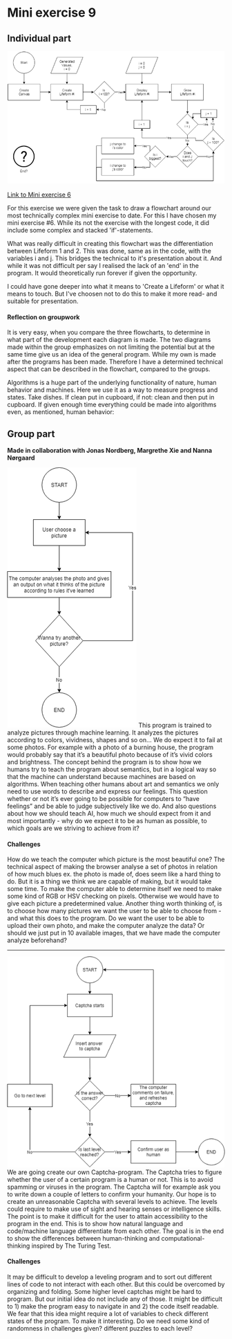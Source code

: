 # Mini exercise 9
## Individual part
![Alt text](https://github.com/Solution0/Aesthetic-Programming/blob/Github-Desktop/Mini_ex9/Flowchart_Miniex6.png)

[Link to Mini exercise 6](https://github.com/Solution0/Aesthetic-Programming/tree/Github-Desktop/Mini_ex6)

For this exercise we were given the task to draw a flowchart around our most technically complex mini exercise to date. For this I have chosen my mini exercise #6. While its not the exercise with the longest code, it did include some complex and stacked 'if'-statements.

What was really difficult in creating this flowchart was the differentiation between Lifeform 1 and 2. This was done, same as in the code, with the variables i and j. This bridges the technical to it's presentation about it. And while it was not difficult per say I realised the lack of an 'end' in the program. It would theoretically run forever if given the opportunity. 

I could have gone deeper into what it means to 'Create a Lifeform' or what it means to touch. But I've choosen not to do this to make it more read- and suitable for presentation.

#### Reflection on groupwork
It is very easy, when you compare the three flowcharts, to determine in what part of the development each diagram is made. The two diagrams made within the group emphasizes on not limiting the potential but at the same time give us an idea of the general program. While my own is made after the programs has been made. Therefore I have a determined technical aspect that can be described in the flowchart, compared to the groups.

Algorithms is a huge part of the underlying functionality of nature, human behavior and machines. Here we use it as a way to measure progress and states. Take dishes. If clean put in cupboard, if not: clean and then put in cupboard. If given enough time everything could be made into algorithms even, as mentioned, human behavior:



## Group part
**Made in collaboration with Jonas Nordberg, Margrethe Xie and Nanna Nørgaard**

![Alt text](https://github.com/Solution0/Aesthetic-Programming/blob/Github-Desktop/Mini_ex9/Analyzer.png)
This program is trained to analyze pictures through machine learning. It analyzes the pictures according to colors, vividness, shapes and so on… We do expect it to fail at some photos. For example with a photo of a burning house, the program would probably say that it’s a beautiful photo because of it’s vivid colors and brightness. 
The concept behind the program is to show how we humans try to teach the program about semantics, but in a logical way so that the machine can understand because machines are based on algorithms. When teaching other humans about art and semantics we only need to use words to describe and express our feelings. This question whether or not it’s ever going to be possible for computers to “have feelings” and be able to judge subjectively like we do. And also questions about how we should teach AI, how much we should expect from it and most importantly - why do we expect it to be as human as possible, to which goals are we striving to achieve from it?

#### Challenges
How do we teach the computer which picture is the most beautiful one? 
The technical aspect of making the browser analyse a set of photos in relation of how much blues ex. the photo is made of, does seem like a hard thing to do. But it is a thing we think we are capable of making, but it would take some time. To make the computer able to determine itself we need to make some kind of RGB or HSV checking on pixels. Otherwise we would have to give each picture a predetermined value.
Another thing worth thinking of, is to choose how many pictures we want the user to be able to choose from - and what this does to the program.
Do we want the user to be able to upload their own photo, and make the computer analyze the data? Or should we just put in 10 available images, that we have made the computer analyze beforehand? 

- - - -
![Alt text](https://github.com/Solution0/Aesthetic-Programming/blob/Github-Desktop/Mini_ex9/Captcha.png)
We are going create our own Captcha-program. The Captcha tries to figure whether the user of a certain program is a human or not. This is to avoid spamming or viruses in the program. The Captcha will for example ask you to write down a couple of letters to confirm your humanity. Our hope is to create an unreasonable Captcha with several levels to achieve. The levels could require to make use of sight and hearing senses or intelligence skills. The point is to make it difficult for the user to attain accessibility to the program in the end. This is to show how natural language and code/machine language differentiate from each other. The goal is in the end to show the differences between human-thinking and computational-thinking inspired by The Turing Test.

#### Challenges
It may be difficult to develop a leveling program and to sort out different lines of code to not interact with each other. But this could be overcomed by organizing and folding.
Some higher level captchas might be hard to program. But our initial idea do not include any of those.
It might be difficult to 1) make the program easy to navigate in and 2) the code itself readable. We fear that this idea might require a lot of variables to check different states of the program.
To make it interesting. Do we need some kind of randomness in challenges given? different puzzles to each level? 
